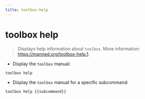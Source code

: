 ```yaml
---
title: toolbox-help
---
```

# toolbox help

> Displays help information about `toolbox`.
> More information: <https://manned.org/toolbox-help.1>.

- Display the `toolbox` manual:

`toolbox help`

- Display the `toolbox` manual for a specific subcommand:

`toolbox help {{subcommand}}`

